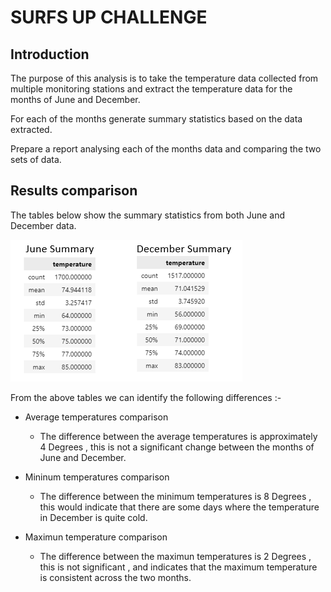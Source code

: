 # SURFS UP CHALLENGE
  
## Introduction
  
The purpose of this analysis is to take the temperature data collected from multiple monitoring stations and extract the temperature data for the months of June and December.
  
For each of the months generate summary statistics based on the data extracted.

Prepare a report analysing each of the months data and comparing the two sets of data.

## Results comparison 

The tables below show the summary statistics from both June and December data.

![Image of June and December Summary](/resources/June_December_summary.PNG)

From the above tables we can identify the following differences :- 

+ Average temperatures comparison
  + The difference between the average temperatures is approximately 4 Degrees , this is not a significant change between the months of June and December.

+ Mininum temperatures comparison
  + The difference between the minimum temperatures is 8 Degrees , this would indicate that there are some days where the temperature in December is quite cold.

+ Maximun temperature comparison
  + The difference between the maximun temperatures is 2 Degrees , this is not significant , and indicates that the maximum temperature is consistent across the two months.
